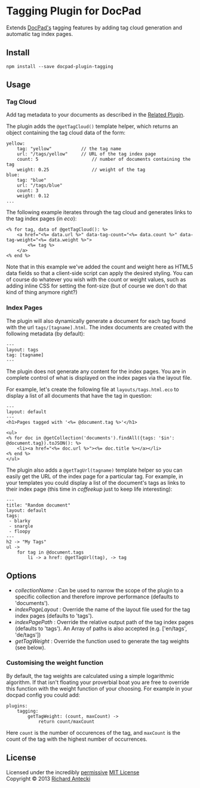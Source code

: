 # Tagging Plugin for DocPad
Extends [DocPad's](https://docpad.org) tagging features by adding tag cloud generation and automatic tag index pages.

## Install

```
npm install --save docpad-plugin-tagging
```

## Usage

### Tag Cloud

Add tag metadata to your documents as described in the [Related Plugin](https://github.com/docpad/docpad-plugin-related/).

The plugin adds the `@getTagCloud()` template helper, which returns an object containing the tag cloud data of the form:

```
yellow:
	tag: "yellow"			// the tag name
	url: "/tags/yellow"		// URL of the tag index page
	count: 5					// number of documents containing the tag
	weight: 0.25				// weight of the tag
blue:
	tag: "blue"
	url: "/tags/blue"
	count: 3
	weight: 0.12
...
```

The following example iterates through the tag cloud and generates links to the tag index pages (in *eco*):

```
<% for tag, data of @getTagCloud(): %>
    <a href="<%= data.url %>" data-tag-count="<%= data.count %>" data-tag-weight="<%= data.weight %>">
        <%= tag %>
    </a>
<% end %>
```

Note that in this example we've added the count and weight here as HTML5 data fields so that a client-side script can apply the desired styling.  You can of course do whatever you wish with the count or weight values, such as adding inline CSS for setting the font-size (but of course we don't do that kind of thing anymore right?)

### Index Pages

The plugin will also dynamically generate a document for each tag found with the url `tags/[tagname].html`.  The index documents are created with the following metadata (by default):

```
---
layout: tags
tag: [tagname]
---
```

The plugin does not generate any content for the index pages.  You are in complete control of what is displayed on the index pages via the layout file.

For example, let's create the following file at `layouts/tags.html.eco` to display a list of all documents that have the tag in question:

```
---
layout: default
---
<h1>Pages tagged with '<%= @document.tag %>'</h1>

<ul>
<% for doc in @getCollection('documents').findAll({tags: '$in': @document.tag}).toJSON(): %>
    <li><a href="<%= doc.url %>"><%= doc.title %></a></li>
<% end %>
</ul>
```

The plugin also adds a `@getTagUrl(tagname)` template helper so you can easily get the URL of the index page for a particular tag.  For example, in your templates you could display a list of the document's tags as links to their index page (this time in *coffeekup* just to keep life interesting):

```
---
title: "Random document"
layout: default
tags:
 - blarky
 - snargle
 - floopy
---
h2 -> "My Tags"
ul ->
    for tag in @document.tags
        li -> a href: @getTagUrl(tag), -> tag
```

## Options

- *collectionName* : Can be used to narrow the scope of the plugin to a specific collection and therefore improve performance (defaults to 'documents').
- *indexPageLayout* : Override the name of the layout file used for the tag index pages (defaults to 'tags').
- *indexPagePath* : Override the relative output path of the tag index pages (defaults to 'tags'). An Array of paths is also accepted (e.g. ['en/tags', 'de/tags'])
- *getTagWeight* : Override the function used to generate the tag weights (see below).

### Customising the weight function

By default, the tag weights are calculated using a simple logarithmic algorithm.  If that isn't floating your proverbial boat you are free to override this function with the weight function of your choosing.  For example in your docpad config you could add:

```
plugins:
    tagging:
        getTagWeight: (count, maxCount) ->
            return count/maxCount
```

Here `count` is the number of occurences of the tag, and `maxCount` is the count of the tag with the highest number of occurrences.

## License
Licensed under the incredibly [permissive](http://en.wikipedia.org/wiki/Permissive_free_software_licence) [MIT License](http://creativecommons.org/licenses/MIT/)
<br/>Copyright &copy; 2013 [Richard Antecki](http://richard.antecki.id.au)

